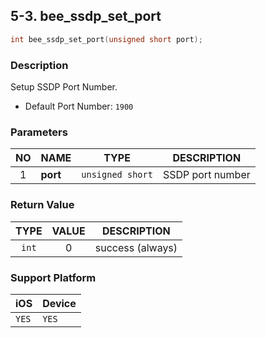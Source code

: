 ## 5-3. bee_ssdp_set_port

```c
int bee_ssdp_set_port(unsigned short port);
```

### Description

Setup SSDP Port Number.

* Default Port Number: `1900`

### Parameters

| NO | NAME | TYPE | DESCRIPTION |
| :---: | --- | --- | --- |
| 1 | **port** | `unsigned short` | SSDP port number |


### Return Value

| TYPE | VALUE | DESCRIPTION |
| :---: | :---: | --- |
| `int` | 0 | success (always) |

### Support Platform

| iOS | Device |
| --- | --- |
| `YES` | `YES` |

